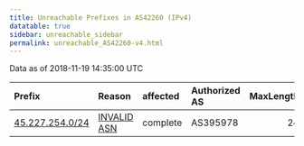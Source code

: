```yaml
---
title: Unreachable Prefixes in AS42260 (IPv4)
datatable: true
sidebar: unreachable_sidebar
permalink: unreachable_AS42260-v4.html
---
```


Data as of 2018-11-19 14:35:00 UTC


<div class="datatable-begin"></div>

| Prefix                                                   | Reason                                                                                                 | affected   | Authorized AS   |   MaxLength | Anchor                                         |   unreachable /24s |
|:---------------------------------------------------------|:-------------------------------------------------------------------------------------------------------|:-----------|:----------------|------------:|:-----------------------------------------------|-------------------:|
| [45.227.254.0/24](https://stat.ripe.net/45.227.254.0/24) | [INVALID ASN](https://rpki-validator.ripe.net/announcement-preview?asn=AS42260&prefix=45.227.254.0/24) | complete   | AS395978        |          24 | [LACNIC](unreachable_LACNIC_RPKI_Root-v4.html) |                  1 |

<div class="datatable-end"></div>